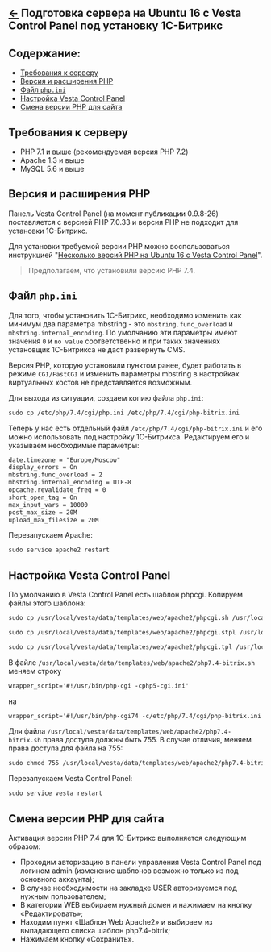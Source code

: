 [&larr;](readme.md "Ubuntu") Подготовка сервера на Ubuntu 16 c Vesta Control Panel под установку 1С-Битрикс
-----------------------------------------------------------------------------------------------------------

<a name="content"></a>
## Содержание:

- [Требования к серверу](#server-requirements)
- [Версия и расширения PHP](#php-version-and-extensions)
- [Файл `php.ini`](#file-php-ini)
- [Настройка Vesta Control Panel](#setting-up-vesta-control-panel)
- [Смена версии PHP для сайта](#php-version-change-for-the-site)

<a name="server-requirements"></a>
## Требования к серверу

- PHP 7.1 и выше (рекомендуемая версия PHP 7.2)
- Apache 1.3 и выше
- MySQL 5.6 и выше

<a name="php-version-and-extensions"></a>
## Версия и расширения PHP

Панель Vesta Control Panel (на момент публикации 0.9.8-26) поставляется с версией PHP 7.0.33 и версия PHP не подходит для установки 1С-Битрикс.

Для установки требуемой версии PHP можно воспользоваться инструкцией "[Несколько версий PHP на Ubuntu 16 c Vesta Control Panel](multiple-php-versions-on-ubuntu-16-with-vesta-control-panel.md)".

> Предполагаем, что установили версию PHP 7.4.

<a name="file-php-ini"></a>
## Файл `php.ini`

Для того, чтобы установить 1С-Битрикс, необходимо изменить как минимум два параметра mbstring - это `mbstring.func_overload` и `mbstring.internal_encoding`. По умолчанию эти параметры имеют значения `0` и `no value` соответственно и при таких значениях установщик 1С-Битрикса не даст развернуть CMS.

Версия PHP, которую установили пунктом ранее, будет работать в режиме `CGI/FastCGI` и изменить параметры mbstring в настройках виртуальных хостов не представляется возможным.

Для выхода из ситуации, создаем копию файла `php.ini`:

```markdown
sudo cp /etc/php/7.4/cgi/php.ini /etc/php/7.4/cgi/php-bitrix.ini
```

Теперь у нас есть отдельный файл `/etc/php/7.4/cgi/php-bitrix.ini` и его можно использовать под настройку 1С-Битрикса. Редактируем его и указываем необходимые параметры:

```markdown
date.timezone = "Europe/Moscow"
display_errors = On
mbstring.func_overload = 2
mbstring.internal_encoding = UTF-8
opcache.revalidate_freq = 0
short_open_tag = On
max_input_vars = 10000
post_max_size = 20M
upload_max_filesize = 20M
```

Перезапускаем Apache:

```markdown
sudo service apache2 restart
```

<a name="setting-up-vesta-control-panel"></a>
## Настройка Vesta Control Panel

По умолчанию в Vesta Control Panel есть шаблон phpcgi. Копируем файлы этого шаблона:

```markdown
sudo cp /usr/local/vesta/data/templates/web/apache2/phpcgi.sh /usr/local/vesta/data/templates/web/apache2/php7.4-bitrix.sh
```

```markdown
sudo cp /usr/local/vesta/data/templates/web/apache2/phpcgi.stpl /usr/local/vesta/data/templates/web/apache2/php7.4-bitrix.stpl
```

```markdown
sudo cp /usr/local/vesta/data/templates/web/apache2/phpcgi.tpl /usr/local/vesta/data/templates/web/apache2/php7.4-bitrix.tpl
```

В файле `/usr/local/vesta/data/templates/web/apache2/php7.4-bitrix.sh` меняем строку

```markdown
wrapper_script='#!/usr/bin/php-cgi -cphp5-cgi.ini'
```

на

```markdown
wrapper_script='#!/usr/bin/php-cgi74 -c/etc/php/7.4/cgi/php-bitrix.ini'
```

Для файла `/usr/local/vesta/data/templates/web/apache2/php7.4-bitrix.sh` права доступа должны быть 755. В случае отличия, меняем права доступа для файла на 755:

```markdown
sudo chmod 755 /usr/local/vesta/data/templates/web/apache2/php7.4-bitrix.sh
```

Перезапускаем Vesta Control Panel:

```markdown
sudo service vesta restart
```

<a name="php-version-change-for-the-site"></a>
## Смена версии PHP для сайта

Активация версии PHP 7.4 для 1С-Битрикс выполняется следующим образом:

- Проходим авторизацию в панели управления Vesta Control Panel под логином admin (изменение шаблонов возможно только из под основного аккаунта);
- В случае необходимости на закладке USER авторизуемся под нужным пользователем;
- В категории WEB выбираем нужный домен и нажимаем на кнопку «Редактировать»;
- Находим пункт «Шаблон Web Apache2» и выбираем из выпадающего списка шаблон php7.4-bitrix;
- Нажимаем кнопку «Сохранить».